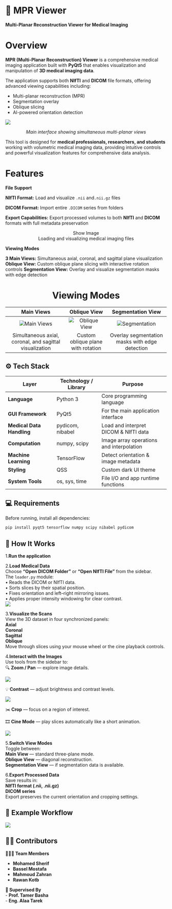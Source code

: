 # 🩻 MPR Viewer
**Multi-Planar Reconstruction Viewer for Medical Imaging**
# Overview

**MPR (Multi-Planar Reconstruction) Viewer** is a comprehensive medical imaging application built with **PyQt5** that enables visualization and manipulation of **3D medical imaging data**.

The application supports both **NIfTI** and **DICOM** file formats, offering advanced viewing capabilities including:

* Multi-planar reconstruction (MPR)
* Segmentation overlay
* Oblique slicing
* AI-powered orientation detection
  
 ![](https://github.com/MhmdSheref/CUFE-MPR/blob/10a433384a0e6b7e8cadd6f265bdb146c25e09e1/assets/Overview.png)
<div align="center">
  <em>Main interface showing simultaneous multi-planar views</em>
</div>

This tool is designed for **medical professionals, researchers, and students** working with volumetric medical imaging data, providing intuitive controls and powerful visualization features for comprehensive data analysis.
#  Features
**File Support**  

**NIfTI Format:** Load and visualize `.nii` and`.nii.gz` files 

**DICOM Format:** Import entire `.DICOM` series from folders  

**Export Capabilities:** Export processed volumes to both **NIfTI** and **DICOM** formats with full metadata preservation         
<div align="center">
Show Image 
  </div>
<div align="center">                                  
Loading and visualizing medical imaging files                             
</div>

**Viewing Modes**

**3 Main Views:** Simultaneous axial, coronal, and sagittal plane visualization
**Oblique View:** Custom oblique plane slicing with interactive rotation controls
**Segmentation View:** Overlay and visualize segmentation masks with edge detection

<div align="center">

# Viewing Modes

| Main Views | Oblique View | Segmentation View |
|:----------:|:------------:|:-----------------:|
| ![Main Views](path/to/main-views.png) | ![Oblique View](path/to/oblique-view.png) | ![Segmentation](path/to/segmentation-view.png) |
| Simultaneous axial, coronal, and sagittal visualization | Custom oblique plane with rotation | Overlay segmentation masks with edge detection |

</div>
  
## ⚙️ Tech Stack  

| Layer | Technology / Library | Purpose |
|-------|-----------------------|----------|
| **Language** | Python 3 | Core programming language |
| **GUI Framework** | PyQt5 | For the main application interface |
| **Medical Data Handling** | pydicom, nibabel | Load and interpret DICOM & NIfTI data |
| **Computation** | numpy, scipy | Image array operations and interpolation |
| **Machine Learning** | TensorFlow | Detect orientation & image metadata |
| **Styling** | QSS | Custom dark UI theme |
| **System Tools** | os, sys, time | File I/O and app runtime functions |
## 💻 Requirements      
Before running, install all dependencies:     
```bash
pip install pyqt5 tensorflow numpy scipy nibabel pydicom
```
## 🚀 How It Works        
1.**Run the application**  

2.**Load Medical Data**        
Choose **“Open DICOM Folder”** or **“Open NIfTI File”** from the sidebar.    
The `loader.py` module:     
• Reads the DICOM or NIfTI data.    
• Sorts slices by their spatial position.      
• Fixes orientation and left–right mirroring issues.    
• Applies proper intensity windowing for clear contrast.   
![](https://github.com/MhmdSheref/CUFE-MPR/blob/ce36d382a09da99d1d801f93bf7d0f8cc2a9d1e4/assets/Screenshot%201.png)

3.**Visualize the Scans**   
View the 3D dataset in four synchronized panels:     
**Axial**     
**Coronal**        
**Sagittal**       
**Oblique**              
Move through slices using your mouse wheel or the cine playback controls.      

4.**Interact with the Images**       
Use tools from the sidebar to:       
🔍 **Zoom / Pan** — explore image details. 

![](https://github.com/MhmdSheref/CUFE-MPR/blob/0ed7c0efd7d05154d8f3640a1c143b9616fc6f04/assets/IMG_0410.gif)   

💡 **Contrast** — adjust brightness and contrast levels.

![](https://github.com/MhmdSheref/CUFE-MPR/blob/1b0376c0a818e0f042fa8fcffb17220b39ab76e7/assets/IMG_0407.gif)

✂️ **Crop** — focus on a region of interest.    

🎞 **Cine Mode** — play slices automatically like a short animation.

![](https://github.com/MhmdSheref/CUFE-MPR/blob/09e97cac40f461157c84ce14168445d3a77fd1a1/assets/IMG_0408.gif)

5.**Switch View Modes**          
Toggle between:     
**Main View** — standard three-plane mode.    
**Oblique View** — diagonal reconstruction.        
**Segmentation View** — if segmentation data is available.        

6.**Export Processed Data**      
Save results in:    
**NIfTI format (.nii, .nii.gz)**      
**DICOM series**       
Export preserves the current orientation and cropping settings.       
## 🧪 Example Workflow 
![](https://github.com/MhmdSheref/CUFE-MPR/blob/3b9614a7bb250bf6c3e039d1a2b5cfee9b165e6e/assets/IMG_0409.gif)



## 👩‍💻 Contributors

**🧑‍🤝‍🧑 Team Members**
  - **Mohamed Sherif** 
  - **Bassel Mostafa**
  - **Mahmoud Zahran** 
  - **Rawan Kotb** 

 **🧭 Supervised By**     
         - **Prof. Tamer Basha**     
         - **Eng. Alaa Tarek**     




   

